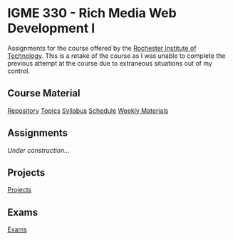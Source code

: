 # IGME 330 - Rich Media Web Development I

Assignments for the course offered by the [Rochester Institute of Technology](https://www.rit.edu/). This is a retake of the course as I was unable to complete the previous attempt at the course due to extraneous situations out of my control.

## Course Material ##

[Repository](https://github.com/tonethar/IGME-330-Fall-2019)
[Topics](https://github.com/tonethar/IGME-330-Fall-2019/blob/master/topics.md)
[Syllabus](https://github.com/tonethar/IGME-330-Fall-2019/blob/master/syllabus.md)
[Schedule](https://github.com/tonethar/IGME-330-Fall-2019/blob/master/schedule.md)
[Weekly Materials](https://github.com/tonethar/IGME-330-Fall-2019/tree/master/weekly)

## Assignments ##

*Under construction...*

## Projects ##

[Projects](https://github.com/tonethar/IGME-330-Fall-2019/tree/master/projects)

## Exams ##

[Exams](https://github.com/tonethar/IGME-330-Fall-2019/tree/master/exams)
